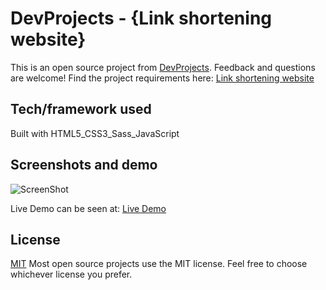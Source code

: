 # DevProjects - {Link shortening website}

This is an open source project from [DevProjects](http://www.codementor.io/projects). Feedback and questions are welcome!
Find the project requirements here: [Link shortening website](https://www.codementor.io/projects/web/link-shortener-website-brqjanf6zq)

## Tech/framework used

Built with HTML5_CSS3_Sass_JavaScript

## Screenshots and demo

![ScreenShot](https://user-images.githubusercontent.com/64425886/123153595-7691c100-d483-11eb-95ba-45cc90c8c064.png)

Live Demo can be seen at: [Live Demo](url)

## License

[MIT](https://choosealicense.com/licenses/mit/)
Most open source projects use the MIT license. Feel free to choose whichever license you prefer.
